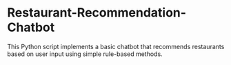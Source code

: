# Restaurant-Recommendation-Chatbot
 This Python script implements a basic chatbot that recommends restaurants based on user input using simple rule-based methods.
